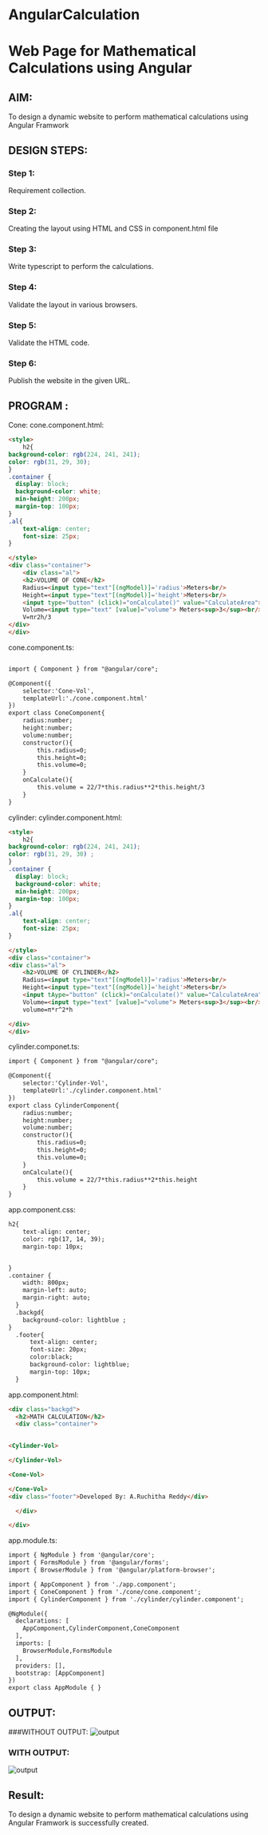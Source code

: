 # AngularCalculation

# Web Page for Mathematical Calculations using Angular

## AIM:
To design a dynamic website to perform mathematical calculations using Angular Framwork

## DESIGN STEPS:

### Step 1:

Requirement collection.

### Step 2:

Creating the layout using HTML and CSS in component.html file

### Step 3:

Write typescript to perform the calculations.

### Step 4:

Validate the layout in various browsers.

### Step 5:

Validate the HTML code.

### Step 6:

Publish the website in the given URL.

## PROGRAM :
Cone:
cone.component.html:
```html
<style>
    h2{
background-color: rgb(224, 241, 241);
color: rgb(31, 29, 30);
}
.container {
  display: block;
  background-color: white;
  min-height: 200px;
  margin-top: 100px;
}
.al{
    text-align: center;
    font-size: 25px;
}

</style>
<div class="container">
    <div class="al">
    <h2>VOLUME OF CONE</h2>
    Radius=<input type="text"[(ngModel)]='radius'>Meters<br/>
    Height=<input type="text"[(ngModel)]='height'>Meters<br/>
    <input type="button" (click)="onCalculate()" value="CalculateArea"><br/>
    Volume=<input type="text" [value]="volume"> Meters<sup>3</sup><br/>
    V=πr2h/3
</div>
</div>

```
cone.component.ts:
```html

import { Component } from "@angular/core";

@Component({
    selector:'Cone-Vol',
    templateUrl:'./cone.component.html'
})
export class ConeComponent{
    radius:number;
    height:number;
    volume:number;
    constructor(){
        this.radius=0;
        this.height=0;
        this.volume=0;
    }
    onCalculate(){
        this.volume = 22/7*this.radius**2*this.height/3
    }
}
```
cylinder:
cylinder.component.html:
```html
<style>
    h2{
background-color: rgb(224, 241, 241);
color: rgb(31, 29, 30) ;
}
.container {
  display: block;
  background-color: white;
  min-height: 200px;
  margin-top: 100px;
}
.al{
    text-align: center;
    font-size: 25px;
}

</style>
<div class="container">
<div class="al">
    <h2>VOLUME OF CYLINDER</h2>
    Radius=<input type="text"[(ngModel)]='radius'>Meters<br/>
    Height=<input type="text"[(ngModel)]='height'>Meters<br/>
    <input tAype="button" (click)="onCalculate()" value="CalculateArea"><br/>
    Volume=<input type="text" [value]="volume"> Meters<sup>3</sup><br/>
    volume=π*r^2*h

</div>
</div>
```
cylinder.componet.ts:
```html
import { Component } from "@angular/core";

@Component({
    selector:'Cylinder-Vol',
    templateUrl:'./cylinder.component.html'
})
export class CylinderComponent{
    radius:number;
    height:number;
    volume:number;
    constructor(){
        this.radius=0;
        this.height=0;
        this.volume=0;
    }
    onCalculate(){
        this.volume = 22/7*this.radius**2*this.height
    }
}
```
app.component.css:
```html
h2{
    text-align: center;
    color: rgb(17, 14, 39);
    margin-top: 10px;


}
.container {
    width: 800px;
    margin-left: auto;
    margin-right: auto;
  }
  .backgd{
    background-color: lightblue ;
}
  .footer{
      text-align: center;
      font-size: 20px;
      color:black;
      background-color: lightblue;
      margin-top: 10px;
  }

```
app.component.html:
```html
<div class="backgd">
  <h2>MATH CALCULATION</h2>
  <div class="container">
      

<Cylinder-Vol>

</Cylinder-Vol>

<Cone-Vol>

</Cone-Vol>
<div class="footer">Developed By: A.Ruchitha Reddy</div>

  </div>

</div>
```
app.module.ts:
```html
import { NgModule } from '@angular/core';
import { FormsModule } from '@angular/forms';
import { BrowserModule } from '@angular/platform-browser';

import { AppComponent } from './app.component';
import { ConeComponent } from './cone/cone.component';
import { CylinderComponent } from './cylinder/cylinder.component';

@NgModule({
  declarations: [
    AppComponent,CylinderComponent,ConeComponent
  ],
  imports: [
    BrowserModule,FormsModule
  ],
  providers: [],
  bootstrap: [AppComponent]
})
export class AppModule { }

```


## OUTPUT:
###WITHOUT OUTPUT:
![output](https://github.com/RuchithaReddy28/AngularCalculation/blob/main/N1.JPG?raw=true)
### WITH OUTPUT:
![output](https://github.com/RuchithaReddy28/AngularCalculation/blob/main/N2.JPG?raw=true)

## Result:
To design a dynamic website to perform mathematical calculations using Angular Framwork is successfully created.
